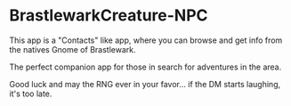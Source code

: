 # BrastlewarkCreature-NPC
This app is a "Contacts" like app, where you can browse and get info from the natives Gnome of Brastlewark.

The perfect companion app for those in search for adventures in the area.

Good luck and may the RNG ever in your favor... if the DM starts laughing, it's too late.
